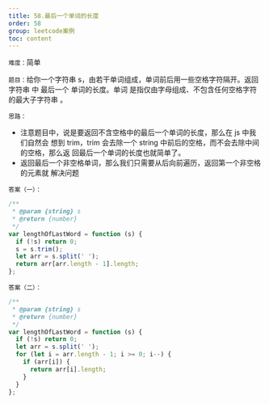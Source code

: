 ```yaml
---
title: 58.最后一个单词的长度
order: 58
group: leetcode案例
toc: content
---
```


`难度：`简单

`题目：`给你一个字符串 s，由若干单词组成，单词前后用一些空格字符隔开。返回字符串
中 最后一个 单词的长度。单词 是指仅由字母组成、不包含任何空格字符的最大子字符串
。

`思路：`

- 注意题目中，说是要返回不含空格中的最后一个单词的长度，那么在 js 中我们自然会
  想到 trim，trim 会去除一个 string 中前后的空格，而不会去除中间的空格，那么返
  回最后一个单词的长度也就简单了。
- 返回最后一个非空格单词，那么我们只需要从后向前遍历，返回第一个非空格的元素就
  解决问题

`答案（一）：`

```js
/**
 * @param {string} s
 * @return {number}
 */
var lengthOfLastWord = function (s) {
  if (!s) return 0;
  s = s.trim();
  let arr = s.split(' ');
  return arr[arr.length - 1].length;
};
```

`答案（二）：`

```js
/**
 * @param {string} s
 * @return {number}
 */
var lengthOfLastWord = function (s) {
  if (!s) return 0;
  let arr = s.split(' ');
  for (let i = arr.length - 1; i >= 0; i--) {
    if (arr[i]) {
      return arr[i].length;
    }
  }
};
```

